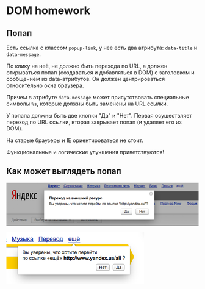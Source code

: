 DOM homework
======

Попап
------------

Есть ссылка с классом `popup-link`, у нее есть два атрибута: `data-title` и `data-message`.

По клику на неё, не должно быть перехода по URL, а должен открываться попап (создаваться и добавляться в DOM) с заголовком и сообщением из data-атрибутов. Он должен центрироваться относительно окна браузера.

Причем в атрибуте `data-message` может присутствовать специальные символы `%s`, которые должны быть заменены на URL ссылки.

У попапа должны быть две кнопки "Да" и "Нет". Первая осуществляет переход по URL ссылки, вторая закрывает попап (и удаляет его из DOM).

На старые браузеры и IE ориентироваться не стоит.

Функциональные и логические улучшения приветствуются!


Как может выглядеть попап
------------------------
![:)](homework.png)

![:)](screen002.png)
